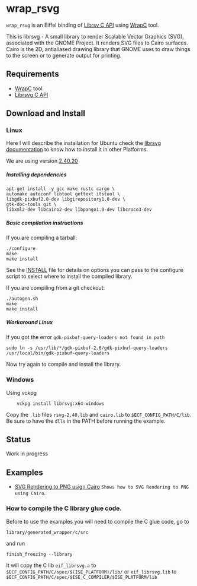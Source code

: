 # wrap_rsvg
`wrap_rsvg` is an Eiffel binding of [Librsv C API](https://github.com/GNOME/librsvg) 
using [WrapC](https://github.com/eiffel-wrap-c/WrapC) tool.

This is librsvg - A small library to render Scalable Vector Graphics (SVG), associated with the GNOME Project. It renders SVG files to Cairo surfaces. Cairo is the 2D, antialiased drawing library that GNOME uses to draw things to the screen or to generate output for printing.

## Requirements 

*  [WrapC](https://github.com/eiffel-wrap-c/WrapC) tool.
*  [Librsvg C API](https://github.com/GNOME/librsvg)


## Download and  Install

### Linux
Here I will describe the installation for Ubuntu check the [librsvg documentation](https://github.com/GNOME/librsvg/blob/mainline/COMPILING.md) to know
how to install it in other Platforms.

We are using version [2.40.20](https://download.gnome.org/sources/librsvg/2.40/librsvg-2.40.19.tar.xz)


##### Installing dependencies

	apt-get install -y gcc make rustc cargo \
	automake autoconf libtool gettext itstool \
	libgdk-pixbuf2.0-dev libgirepository1.0-dev \
	gtk-doc-tools git \
	libxml2-dev libcairo2-dev libpango1.0-dev libcroco3-dev
	
##### Basic compilation instructions

If you are compiling a tarball:

	./configure
	make
	make install

See the [INSTALL](https://github.com/GNOME/librsvg/blob/mainline/INSTALL) file for details on options you can pass to the configure script to select where to install the compiled library.

If you are compiling from a git checkout:

	./autogen.sh
	make
	make install
	

##### Workaround LInux
If you got the error `gdk-pixbuf-query-loaders not found in path` 

	sudo ln -s /usr/lib/*/gdk-pixbuf-2.0/gdk-pixbuf-query-loaders /usr/local/bin/gdk-pixbuf-query-loaders

Now try again to compile and install the library.

	
### Windows
Using vckpg

		vckpg install librsvg:x64-windows

Copy the `.lib` files `rsvg-2.40.lib` and `cairo.lib` to `$ECF_CONFIG_PATH/C/lib`.
Be sure to have the `dlls` in the PATH before running the example.

## Status

Work in progress


## Examples
* [SVG Rendering to PNG usign Cairo](examples/simple) `Shows how to SVG Rendering to PNG using Cairo`.

### How to compile the C library glue code.

Before to use the examples you will need to compile the C glue code, go to 

	library/generated_wrapper/c/src

and run

	finish_freezing --library

It will copy the C lib `eif_librsvg.a` to `$ECF_CONFIG_PATH/C/spec/$(ISE_PLATFORM)/lib/`  or `eif_librsvg.lib`  to `$ECF_CONFIG_PATH/C/spec/$ISE_C_COMPILER/$ISE_PLATFORM/lib` 






